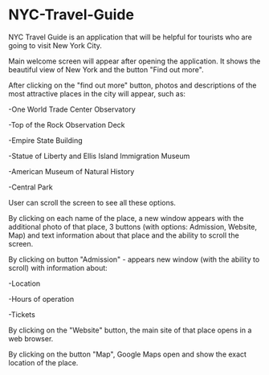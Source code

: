 ﻿# NYC-Travel-Guide
NYC Travel Guide is an application that will be helpful for tourists who are going to visit New York City.

Main welcome screen will appear after opening the application.
It shows the beautiful view of New York and the button "Find out more".

After clicking on the "find out more" button, photos and descriptions of the most attractive places in the city will appear, such as:

-One World Trade Center Observatory

-Top of the Rock Observation Deck

-Empire State Building

-Statue of Liberty and Ellis Island Immigration Museum

-American Museum of Natural History

-Central Park

User can scroll the screen to see all these options.

By clicking on each name of the place, a new window appears with the additional photo of that place, 
3 buttons (with options: Admission, Website, Map) and text information about that place and the ability to scroll the screen.

By clicking on button "Admission" - appears new window (with the ability to scroll) with information about:

-Location

-Hours of operation

-Tickets

By clicking on the "Website" button, the main site of that place opens in a web browser.

By clicking on the button "Map", Google Maps open and show the exact location of the place.

